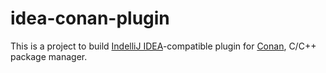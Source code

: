 idea-conan-plugin
=================

This is a project to build [IndelliJ IDEA][idea]-compatible plugin for
[Conan][conan], C/C++ package manager.

[conan]: https://www.conan.io/
[idea]: https://www.jetbrains.com/idea/
